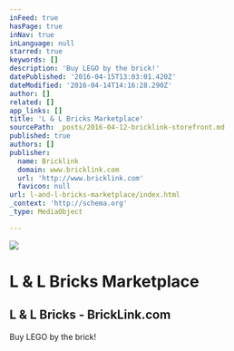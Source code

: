 ```yaml
---
inFeed: true
hasPage: true
inNav: true
inLanguage: null
starred: true
keywords: []
description: 'Buy LEGO by the brick!'
datePublished: '2016-04-15T13:03:01.420Z'
dateModified: '2016-04-14T14:16:28.290Z'
author: []
related: []
app_links: []
title: 'L & L Bricks Marketplace'
sourcePath: _posts/2016-04-12-bricklink-storefront.md
published: true
authors: []
publisher:
  name: Bricklink
  domain: www.bricklink.com
  url: 'http://www.bricklink.com'
  favicon: null
url: l-and-l-bricks-marketplace/index.html
_context: 'http://schema.org'
_type: MediaObject

---
```

![](https://s3-us-west-2.amazonaws.com/the-grid-img/p/3de0c2c1199a087fa3eb9f885145872f05ffb1cc.png)

# L & L Bricks Marketplace

<article style=""><h1>L &amp; L Bricks - BrickLink.com</h1><p>Buy LEGO by the brick!</p></article>